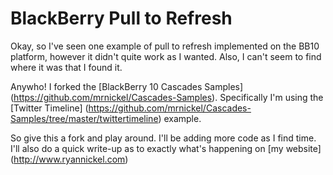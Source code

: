 BlackBerry Pull to Refresh
============================

Okay, so I've seen one example of pull to refresh implemented on the BB10 platform, however it didn't quite work as I wanted. Also, I can't seem to find where it was that I found it.

Anywho! I forked the [BlackBerry 10 Cascades Samples] (https://github.com/mrnickel/Cascades-Samples). Specifically I'm using the [Twitter Timeline] (https://github.com/mrnickel/Cascades-Samples/tree/master/twittertimeline) example.

So give this a fork and play around. I'll be adding more code as I find time. I'll also do a quick write-up as to exactly what's happening on [my website] (http://www.ryannickel.com)